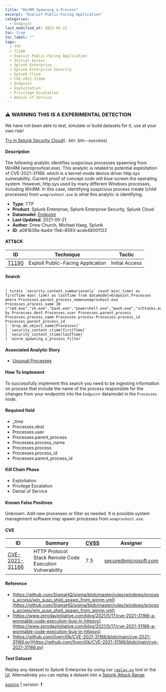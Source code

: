 ```yaml
---
title: "WinRM Spawning a Process"
excerpt: "Exploit Public-Facing Application"
categories:
  - Endpoint
last_modified_at: 2021-05-21
toc: true
toc_label: ""
tags:
  - TTP
  - T1190
  - Exploit Public-Facing Application
  - Initial Access
  - Splunk Enterprise
  - Splunk Enterprise Security
  - Splunk Cloud
  - CVE-2021-31166
  - Endpoint
  - Exploitation
  - Privilege Escalation
  - Denial of Service
---
```


### ⚠️ WARNING THIS IS A EXPERIMENTAL DETECTION
We have not been able to test, simulate or build datasets for it, use at your own risk!


[Try in Splunk Security Cloud](https://www.splunk.com/en_us/cyber-security.html){: .btn .btn--success}

#### Description

The following analytic identifies suspicious processes spawning from WinRM (wsmprovhost.exe). This analytic is related to potential exploitation of CVE-2021-31166. which is a kernel-mode device driver http.sys vulnerability. Current proof of concept code will blue-screen the operating system. However, http.sys used by many different Windows processes, including WinRM. In this case, identifying suspicious process create (child processes) from `wsmprovhost.exe` is what this analytic is identifying.

- **Type**: TTP
- **Product**: Splunk Enterprise, Splunk Enterprise Security, Splunk Cloud
- **Datamodel**: [Endpoint](https://docs.splunk.com/Documentation/CIM/latest/User/Endpoint)
- **Last Updated**: 2021-05-21
- **Author**: Drew Church, Michael Haag, Splunk
- **ID**: a081836a-ba4d-11eb-8593-acde48001122


#### ATT&CK

| ID          | Technique   | Tactic         |
| ----------- | ----------- | -------------- |
| [T1190](https://attack.mitre.org/techniques/T1190/) | Exploit Public-Facing Application | Initial Access |



#### Search

```

| tstats `security_content_summariesonly` count min(_time) as firstTime max(_time) as lastTime from datamodel=Endpoint.Processes where Processes.parent_process_name=wsmprovhost.exe Processes.process_name IN ("cmd.exe","sh.exe","bash.exe","powershell.exe","pwsh.exe","schtasks.exe","certutil.exe","whoami.exe","bitsadmin.exe","scp.exe") by Processes.dest Processes.user Processes.parent_process Processes.process_name Processes.process Processes.process_id Processes.parent_process_id 
| `drop_dm_object_name(Processes)` 
| `security_content_ctime(firstTime)` 
| `security_content_ctime(lastTime)` 
| `winrm_spawning_a_process_filter`
```

#### Associated Analytic Story
* [Unusual Processes](/stories/unusual_processes)


#### How To Implement
To successfully implement this search you need to be ingesting information on process that include the name of the process responsible for the changes from your endpoints into the `Endpoint` datamodel in the `Processes` node.

#### Required field
* _time
* Processes.dest
* Processes.user
* Processes.parent_process
* Processes.process_name
* Processes.process
* Processes.process_id
* Processes.parent_process_id


#### Kill Chain Phase
* Exploitation
* Privilege Escalation
* Denial of Service


#### Known False Positives
Unknown. Add new processes or filter as needed. It is possible system management software may spawn processes from `wsmprovhost.exe`.




#### CVE

| ID          | Summary | [CVSS](https://nvd.nist.gov/vuln-metrics/cvss) | Assigner |
| ----------- | ----------- | -------------- | -------------- |
| [CVE-2021-31166](https://nvd.nist.gov/vuln/detail/CVE-2021-31166) | HTTP Protocol Stack Remote Code Execution Vulnerability | 7.5 | secure@microsoft.com |


#### Reference

* [https://github.com/SigmaHQ/sigma/blob/master/rules/windows/process_access/win_susp_shell_spawn_from_winrm.yml](https://github.com/SigmaHQ/sigma/blob/master/rules/windows/process_access/win_susp_shell_spawn_from_winrm.yml)
* [https://www.zerodayinitiative.com/blog/2021/5/17/cve-2021-31166-a-wormable-code-execution-bug-in-httpsys](https://www.zerodayinitiative.com/blog/2021/5/17/cve-2021-31166-a-wormable-code-execution-bug-in-httpsys)
* [https://github.com/0vercl0k/CVE-2021-31166/blob/main/cve-2021-31166.py](https://github.com/0vercl0k/CVE-2021-31166/blob/main/cve-2021-31166.py)



#### Test Dataset
Replay any dataset to Splunk Enterprise by using our [`replay.py`](https://github.com/splunk/attack_data#using-replaypy) tool or the [UI](https://github.com/splunk/attack_data#using-ui).
Alternatively you can replay a dataset into a [Splunk Attack Range](https://github.com/splunk/attack_range#replay-dumps-into-attack-range-splunk-server)




[*source*](https://github.com/splunk/security_content/tree/develop/detections/experimental/endpoint/winrm_spawning_a_process.yml) \| *version*: **1**